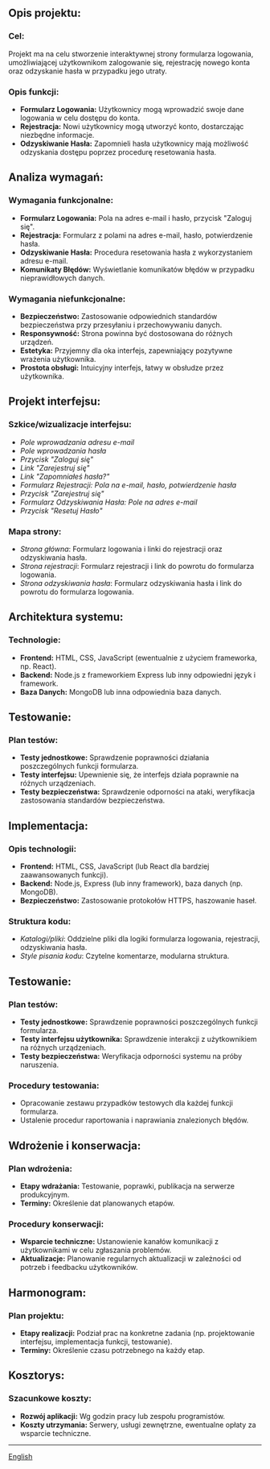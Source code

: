 ## Opis projektu:

### Cel:

Projekt ma na celu stworzenie interaktywnej strony formularza logowania, umożliwiającej użytkownikom zalogowanie się, rejestrację nowego konta oraz odzyskanie hasła w przypadku jego utraty.

### Opis funkcji:

- **Formularz Logowania:** Użytkownicy mogą wprowadzić swoje dane logowania w celu dostępu do konta.
- **Rejestracja:** Nowi użytkownicy mogą utworzyć konto, dostarczając niezbędne informacje.
- **Odzyskiwanie Hasła:** Zapomnieli hasła użytkownicy mają możliwość odzyskania dostępu poprzez procedurę resetowania hasła.

## Analiza wymagań:

### Wymagania funkcjonalne:

- **Formularz Logowania:** Pola na adres e-mail i hasło, przycisk "Zaloguj się".
- **Rejestracja:** Formularz z polami na adres e-mail, hasło, potwierdzenie hasła.
- **Odzyskiwanie Hasła:** Procedura resetowania hasła z wykorzystaniem adresu e-mail.
- **Komunikaty Błędów:** Wyświetlanie komunikatów błędów w przypadku nieprawidłowych danych.

### Wymagania niefunkcjonalne:

- **Bezpieczeństwo:** Zastosowanie odpowiednich standardów bezpieczeństwa przy przesyłaniu i przechowywaniu danych.
- **Responsywność:** Strona powinna być dostosowana do różnych urządzeń.
- **Estetyka:** Przyjemny dla oka interfejs, zapewniający pozytywne wrażenia użytkownika.
- **Prostota obsługi:** Intuicyjny interfejs, łatwy w obsłudze przez użytkownika.

## Projekt interfejsu:

### Szkice/wizualizacje interfejsu:

- *Pole wprowadzania adresu e-mail*
- *Pole wprowadzania hasła*
- *Przycisk "Zaloguj się"*
- *Link "Zarejestruj się"*
- *Link "Zapomniałeś hasła?"*
- *Formularz Rejestracji: Pola na e-mail, hasło, potwierdzenie hasła*
- *Przycisk "Zarejestruj się"*
- *Formularz Odzyskiwania Hasła: Pole na adres e-mail*
- *Przycisk "Resetuj Hasło"*

### Mapa strony:

- *Strona główna*: Formularz logowania i linki do rejestracji oraz odzyskiwania hasła.
- *Strona rejestracji*: Formularz rejestracji i link do powrotu do formularza logowania.
- *Strona odzyskiwania hasła*: Formularz odzyskiwania hasła i link do powrotu do formularza logowania.

## Architektura systemu:

### Technologie:

- **Frontend:** HTML, CSS, JavaScript (ewentualnie z użyciem frameworka, np. React).
- **Backend:** Node.js z frameworkiem Express lub inny odpowiedni język i framework.
- **Baza Danych:** MongoDB lub inna odpowiednia baza danych.

## Testowanie:

### Plan testów:

- **Testy jednostkowe:** Sprawdzenie poprawności działania poszczególnych funkcji formularza.
- **Testy interfejsu:** Upewnienie się, że interfejs działa poprawnie na różnych urządzeniach.
- **Testy bezpieczeństwa:** Sprawdzenie odporności na ataki, weryfikacja zastosowania standardów bezpieczeństwa.

## Implementacja:

### Opis technologii:

- **Frontend:** HTML, CSS, JavaScript (lub React dla bardziej zaawansowanych funkcji).
- **Backend:** Node.js, Express (lub inny framework), baza danych (np. MongoDB).
- **Bezpieczeństwo:** Zastosowanie protokołów HTTPS, haszowanie haseł.

### Struktura kodu:

- *Katalogi/pliki*: Oddzielne pliki dla logiki formularza logowania, rejestracji, odzyskiwania hasła.
- *Style pisania kodu*: Czytelne komentarze, modularna struktura.

## Testowanie:

### Plan testów:

- **Testy jednostkowe:** Sprawdzenie poprawności poszczególnych funkcji formularza.
- **Testy interfejsu użytkownika:** Sprawdzenie interakcji z użytkownikiem na różnych urządzeniach.
- **Testy bezpieczeństwa:** Weryfikacja odporności systemu na próby naruszenia.

### Procedury testowania:

- Opracowanie zestawu przypadków testowych dla każdej funkcji formularza.
- Ustalenie procedur raportowania i naprawiania znalezionych błędów.

## Wdrożenie i konserwacja:

### Plan wdrożenia:

- **Etapy wdrażania:** Testowanie, poprawki, publikacja na serwerze produkcyjnym.
- **Terminy:** Określenie dat planowanych etapów.

### Procedury konserwacji:

- **Wsparcie techniczne:** Ustanowienie kanałów komunikacji z użytkownikami w celu zgłaszania problemów.
- **Aktualizacje:** Planowanie regularnych aktualizacji w zależności od potrzeb i feedbacku użytkowników.

## Harmonogram:

### Plan projektu:

- **Etapy realizacji:** Podział prac na konkretne zadania (np. projektowanie interfejsu, implementacja funkcji, testowanie).
- **Terminy:** Określenie czasu potrzebnego na każdy etap.

## Kosztorys:

### Szacunkowe koszty:

- **Rozwój aplikacji:** Wg godzin pracy lub zespołu programistów.
- **Koszty utrzymania:** Serwery, usługi zewnętrzne, ewentualne opłaty za wsparcie techniczne.

---
[English](README.md)